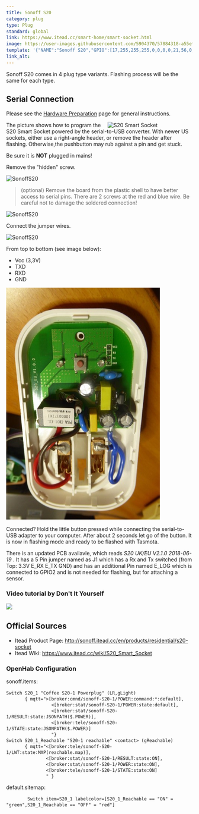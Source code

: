 ```yaml
---
title: Sonoff S20
category: plug
type: Plug
standard: global
link: https://www.itead.cc/smart-home/smart-socket.html
image: https://user-images.githubusercontent.com/5904370/57884318-a55ef700-7828-11e9-8cb5-52d9fb54d9fa.png
template: '{"NAME":"Sonoff S20","GPIO":[17,255,255,255,0,0,0,0,21,56,0,0,0],"FLAG":0,"BASE":8}' 
link_alt: 
---
```

Sonoff S20 comes in 4 plug type variants. Flashing process will be the same for each type.
## Serial Connection

Please see the [Hardware Preparation](https://github.com/arendst/Sonoff-Tasmota/wiki/Hardware-Preparation) page for general instructions.

<img alt="S20 Smart Socket" src="https://github.com/arendst/arendst.github.io/blob/master/media/s20b.jpg?raw=true" width="230" align="right" /> 
The picture shows how to program the S20 Smart Socket powered by the serial-to-USB converter.  With newer US sockets, either use a right-angle header, or remove the header after flashing.  Otherwise,the pushbutton may rub against a pin and get stuck.

Be sure it is **NOT** plugged in mains!

Remove the "hidden" screw.

<img alt="SonoffS20" src="https://i.imgur.com/fnXEqOW.jpg" width="230" />

> (optional) Remove the board from the plastic shell to have better access to serial pins.
There are 2 screws at the red and blue wire. Be careful not to damage the soldered connection!

<img alt="SonoffS20" src="https://i.imgur.com/KX00Uer.jpg" width="230" />

Connect the jumper wires.

<img alt="SonoffS20" src="https://i.imgur.com/i8DCijJ.jpg" width="230" />

From top to bottom (see image below):
- Vcc (3,3V)
- TXD
- RXD
- GND

![S20 Board](https://raw.githubusercontent.com/reloxx13/reloxx13.github.io/master/media/tasmota-wiki-beginner-guide/20160722_195356x-624x415.jpg)

Connected?
Hold the little button pressed while connecting the serial-to-USB adapter to your computer. After about 2 seconds let go of the button. It is now in flashing mode and ready to be flashed with Tasmota.

There is an updated PCB availavle, which reads *S20 UK/EU V2.1.0 2018-06-19* .
It has a 5 Pin jumper named as J1 which has a Rx and Tx switched (from Top: 3.3V E_RX E_TX GND) and has an additional Pin named E_LOG which is connected to GPIO2 and is not needed for flashing, but for attaching a sensor.

### Video tutorial by Don't It Yourself
[![](http://img.youtube.com/vi/5k_35ppDPho/0.jpg)](http://www.youtube.com/watch?v=5k_35ppDPho "")

## Official Sources
* Itead Product Page: http://sonoff.itead.cc/en/products/residential/s20-socket
* Itead Wiki: https://www.itead.cc/wiki/S20_Smart_Socket

### OpenHab Configuration

sonoff.items:
```
Switch S20_1 "Coffee S20-1 Powerplug" (LR,gLight) 
       { mqtt=">[broker:cmnd/sonoff-S20-1/POWER:command:*:default],
                 <[broker:stat/sonoff-S20-1/POWER:state:default],
                 <[broker:stat/sonoff-S20-1/RESULT:state:JSONPATH($.POWER)],
                 <[broker:tele/sonoff-S20-1/STATE:state:JSONPATH($.POWER)]
                 "}
Switch S20_1_Reachable "S20-1 reachable" <contact> (gReachable)
       { mqtt="<[broker:tele/sonoff-S20-1/LWT:state:MAP(reachable.map)],
               <[broker:stat/sonoff-S20-1/RESULT:state:ON],
               <[broker:stat/sonoff-S20-1/POWER:state:ON],
               <[broker:tele/sonoff-S20-1/STATE:state:ON]
               " }
```

default.sitemap:
```
        Switch item=S20_1 labelcolor=[S20_1_Reachable == "ON" = "green",S20_1_Reachable == "OFF" = "red"]

```

